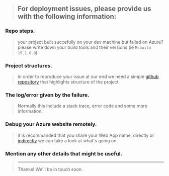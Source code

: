 > For deployment issues, please provide us with the following information:
> ---------------------------------------------------------------

### Repo steps.
> your project built succefully on your dev machine but failed on Azure?
> please write down your build tools and their versions (ie `Msbuild 15.1.0.0`)

### Project structures.
> in order to reproduce your issue at our end we need a simple 
> [github repository](https://github.com/projectkudu/kudu/wiki/Using-a-git-repo-to-report-an-issue)
> that highlights structure of the project

### The log/error given by the failure.
> Normally this include a stack trace, error code and some more information.

### Debug your Azure website remotely.
> it is recommanded that you share your Web App name, directly or [indirectly](https://github.com/projectkudu/kudu/wiki/Reporting-your-site-name-without-posting-it-publicly)
> we can take a look at what's going on.

### Mention any other details that might be useful.

> ---------------------------------------------------------------
> Thanks! We'll be in touch soon.
